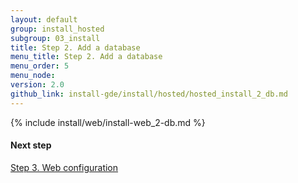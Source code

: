 ```yaml
---
layout: default
group: install_hosted
subgroup: 03_install
title: Step 2. Add a database
menu_title: Step 2. Add a database
menu_order: 5
menu_node: 
version: 2.0
github_link: install-gde/install/hosted/hosted_install_2_db.md
---
```


{% include install/web/install-web_2-db.md %}

#### Next step
<a href="{{ site.gdeurl }}install-gde/install/hosted/hosted_install_3_web-conf.html">Step 3. Web configuration</a>
